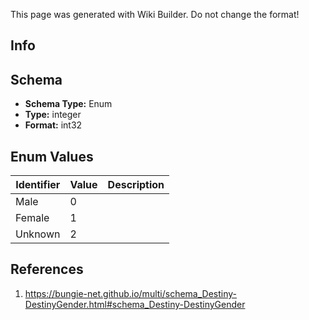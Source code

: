<span class="wiki-builder">This page was generated with Wiki Builder. Do not change the format!</span>

## Info

## Schema
* **Schema Type:** Enum
* **Type:** integer
* **Format:** int32

## Enum Values
Identifier | Value | Description
---------- | ----- | -----------
Male | 0 | 
Female | 1 | 
Unknown | 2 | 

## References
1. https://bungie-net.github.io/multi/schema_Destiny-DestinyGender.html#schema_Destiny-DestinyGender
